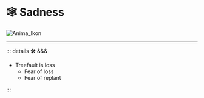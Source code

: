 # 🕸 <anima>Sadness </anima>

![Anima_Ikon](/Anima/Anima_Ikon.png)

---

<!-- =================================================== -->
<!-- =================================================== -->
<!-- =================================================== -->
<!-- =================================================== -->
<!-- =================================================== -->
::: details 🛠 <dev>&&&</dev>

- Treefault is loss
    - Fear of loss
    - Fear of replant

:::
